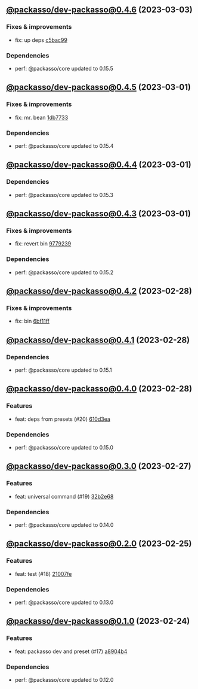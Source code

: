 ## [@packasso/dev-packasso@0.4.6](https://github.com/qiwi/packasso/compare/2023.3.1-packasso.dev-packasso.0.4.5-f0...2023.3.3-packasso.dev-packasso.0.4.6-f0) (2023-03-03)

### Fixes & improvements
* fix: up deps [c5bac99](https://github.com/qiwi/packasso/commit/c5bac994fcf54db46b9d10c030922170f27b1a31)

### Dependencies
* perf: @packasso/core updated to 0.15.5

## [@packasso/dev-packasso@0.4.5](https://github.com/qiwi/packasso/compare/2023.3.1-packasso.dev-packasso.0.4.4-f0...2023.3.1-packasso.dev-packasso.0.4.5-f0) (2023-03-01)

### Fixes & improvements
* fix: mr. bean [1db7733](https://github.com/qiwi/packasso/commit/1db77332a73f8ed6e3a26f38f773c2b37c59d83c)

### Dependencies
* perf: @packasso/core updated to 0.15.4

## [@packasso/dev-packasso@0.4.4](https://github.com/qiwi/packasso/compare/2023.3.1-packasso.dev-packasso.0.4.3-f0...2023.3.1-packasso.dev-packasso.0.4.4-f0) (2023-03-01)

### Dependencies
* perf: @packasso/core updated to 0.15.3

## [@packasso/dev-packasso@0.4.3](https://github.com/qiwi/packasso/compare/2023.2.28-packasso.dev-packasso.0.4.2-f0...2023.3.1-packasso.dev-packasso.0.4.3-f0) (2023-03-01)

### Fixes & improvements
* fix: revert bin [9779239](https://github.com/qiwi/packasso/commit/977923991a048c45e1e39b9398660dd49cbea7c2)

### Dependencies
* perf: @packasso/core updated to 0.15.2

## [@packasso/dev-packasso@0.4.2](https://github.com/qiwi/packasso/compare/2023.2.28-packasso.dev-packasso.0.4.1-f0...2023.2.28-packasso.dev-packasso.0.4.2-f0) (2023-02-28)

### Fixes & improvements
* fix: bin [6bf11ff](https://github.com/qiwi/packasso/commit/6bf11ff9ebd2ee348d19b8a601a411080bde6fe1)

## [@packasso/dev-packasso@0.4.1](https://github.com/qiwi/packasso/compare/2023.2.28-packasso.dev-packasso.0.4.0-f0...2023.2.28-packasso.dev-packasso.0.4.1-f0) (2023-02-28)

### Dependencies
* perf: @packasso/core updated to 0.15.1

## [@packasso/dev-packasso@0.4.0](https://github.com/qiwi/packasso/compare/2023.2.27-packasso.dev-packasso.0.3.0-f0...2023.2.28-packasso.dev-packasso.0.4.0-f0) (2023-02-28)

### Features
* feat: deps from presets (#20) [610d3ea](https://github.com/qiwi/packasso/commit/610d3ea11d0e6b61392ae3c9779c5428830abc3c)

### Dependencies
* perf: @packasso/core updated to 0.15.0

## [@packasso/dev-packasso@0.3.0](https://github.com/qiwi/packasso/compare/2023.2.25-packasso.dev-packasso.0.2.0-f0...2023.2.27-packasso.dev-packasso.0.3.0-f0) (2023-02-27)

### Features
* feat: universal command (#19) [32b2e68](https://github.com/qiwi/packasso/commit/32b2e68963837b4b4debc039a65177ef238c538b)

### Dependencies
* perf: @packasso/core updated to 0.14.0

## [@packasso/dev-packasso@0.2.0](https://github.com/qiwi/packasso/compare/2023.2.24-packasso.dev-packasso.0.1.0-f0...2023.2.25-packasso.dev-packasso.0.2.0-f0) (2023-02-25)

### Features
* feat: test (#18) [21007fe](https://github.com/qiwi/packasso/commit/21007fe63a3783002ae0198b8a7318221332ee23)

### Dependencies
* perf: @packasso/core updated to 0.13.0

## [@packasso/dev-packasso@0.1.0](https://github.com/qiwi/packasso/compare/undefined...2023.2.24-packasso.dev-packasso.0.1.0-f0) (2023-02-24)

### Features
* feat: packasso dev and preset (#17) [a8904b4](https://github.com/qiwi/packasso/commit/a8904b481020e6ca9a00a4b4c23b917fe5b92012)

### Dependencies
* perf: @packasso/core updated to 0.12.0
